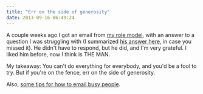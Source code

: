 ```yaml
---
title: "Err on the side of generosity"
date: 2013-09-16 06:49:24
---
```


A couple weeks ago I got an email from <a href="http://sivers.org/">my role model</a>, with an answer to a question I was struggling with (I summarized <a href="{{site.url}}/2013/09/03/my-3rd-place">his answer here</a>, in case you missed it). He didn't have to respond, but he did, and I'm very grateful. I liked him before, now I think is THE MAN.

My takeaway: You can't do everything for everybody, and you'd be a fool to try. But if you're on the fence, err on the side of generosity.

Also, <a href="{{site.url}}/2013/08/16/how-to-email-busy-people">some tips for how to email busy people</a>.
